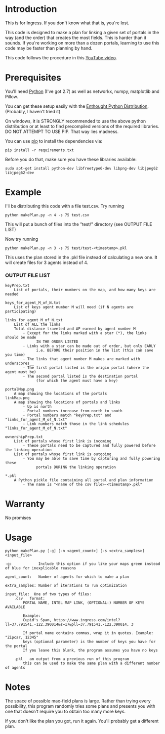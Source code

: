 # Introduction

This is for Ingress. If you don't know what that is, you're lost.

This code is designed to make a plan for linking a given set of portals in the
way (and the order) that creates the most fields. This is harder than it sounds.
If you're working on more than a dozen portals, learning to use this code may
be faster than planning by hand.

This code follows the procedure in this [YouTube video][0].


# Prerequisites

You'll need [Python][2] (I've got 2.7) as well as networkx, numpy, matplotlib and Pillow.

You can get these setup easily with the [Enthought Python Distribution][1]. (Probably, I haven't tried it)

On windows, it is STRONGLY recommended to use the above python distribution or at least to find precompiled versions of the required libraries. DO NOT ATTEMPT TO USE PIP. That way lies madness. 

You can use [pip][3] to install the dependencies via:

    pip install -r requirements.txt

Before you do that, make sure you have these libraries available:

    sudo apt-get install python-dev libfreetype6-dev libpng-dev libjpeg62 libjpeg62-dev

# Example

I'll be distributing this code with a file test.csv. Try running

    python makePlan.py -n 4 -s 75 test.csv

This will put a bunch of files into the "test/" directory (see OUTPUT FILE LIST)

Now try running

    python makePlan.py -n 3 -s 75 test/test-<timestamp>.pkl

This uses the plan stored in the .pkl file instead of calculating a new one. It will create files for 3 agents instead of 4.

### OUTPUT FILE LIST

```
keyPrep.txt
    List of portals, their numbers on the map, and how many keys are needed

keys_for_agent_M_of_N.txt
    List of keys agent number M will need (if N agents are participating)

links_for_agent_M_of_N.txt
    List of ALL the links
    Total distance traveled and AP earned by agent number M
        - Except for the links marked with a star (*), the links should be made 
              IN THE ORDER LISTED
        - Links with a star can be made out of order, but only EARLY 
              i.e. BEFORE their position in the list (this can save you time)
        - The links that agent number M makes are marked with underscores__
        - The first portal listed is the origin portal (where the agent must be)
        - The second portal listed is the destination portal 
              (for which the agent must have a key)

portalMap.png
    A map showing the locations of the portals
linkMap.png
    A map showing the locations of portals and links
        - Up is north
        - Portal numbers increase from north to south
        - Portal numbers match "keyPrep.txt" and "links_for_agent_M_of_N.txt"
        - Link numbers match those in the link schedules "links_for_agent_M_of_N.txt"

ownershipPrep.txt
    List of portals whose first link is incoming
        - These portals need to be captured and fully powered before the linking operation
    List of portals whose first link is outgoing
        - You may be able to save time by capturing and fully powering these 
              portals DURING the linking operation

*.pkl
    A Python pickle file containing all portal and plan information
        - The name is "<name of the csv file>-<timestamp>.pkl"
```

# Warranty

No promises

# Usage

    python makePlan.py [-g] [-n <agent_count>] [-s <extra_samples>] <input_file>

    -g:            Include this option if you like your maps green instead of blue for inexplicable reasons

    agent_count:   Number of agents for which to make a plan

    extra_samples: Number of iterations to run optimization

    input_file:  One of two types of files:
        .csv   format:
            PORTAL NAME, INTEL MAP LINK, (OPTIONAL:) NUMBER OF KEYS AVAILABLE

            Example:
            Cupid's Span, https://www.ingress.com/intel?ll=37.791541,-122.390014&z=17&pll=37.791541,-122.390014, 3

            If portal name contains commas, wrap it in quotes. Example: "Zipcar, 12345"
            keys (optional parameter) is the number of keys you have for the portal
            If you leave this blank, the program assumes you have no keys

        .pkl   an output from a previous run of this program
            this can be used to make the same plan with a different number of agents

# Notes

The space of possible max-field plans is large. Rather than trying every
possibility, this program randomly tries some plans and presents you with one
that doesn't require you to obtain too many more keys.

If you don't like the plan you got, run it again. You'll probably get a
different plan.


[0]: https://www.youtube.com/watch?v=priezq6Dm4Y
[1]: https://www.enthought.com/downloads/
[2]: https://www.python.org/download/releases/2.7
[3]: https://pypi.python.org/pypi/pip
